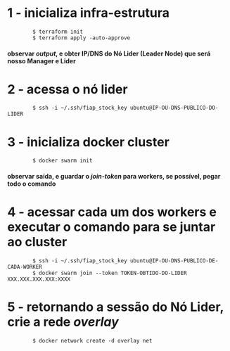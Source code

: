 # 1 - inicializa infra-estrutura
            $ terraform init
            $ terraform apply -auto-approve

#### observar *output*, e obter IP/DNS do Nó Lider (Leader Node) que será nosso Manager e Lider

# 2 - acessa o nó lider
            $ ssh -i ~/.ssh/fiap_stock_key ubuntu@IP-OU-DNS-PUBLICO-DO-LIDER

# 3 - inicializa docker cluster
            $ docker swarm init

#### observar saída, e guardar o *join-token* para workers, se possível, pegar todo o comando

# 4 - acessar cada um dos workers e executar o comando para se juntar ao cluster
            $ ssh -i ~/.ssh/fiap_stock_key ubuntu@IP-OU-DNS-PUBLICO-DE-CADA-WORKER
            $ docker swarm join --token TOKEN-OBTIDO-DO-LIDER XXX.XXX.XXX.XXX:XXXX

# 5 - retornando a sessão do Nó Lider, crie a rede *overlay*
            $ docker network create -d overlay net